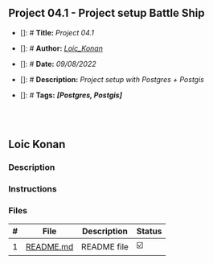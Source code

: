 ## Project 04.1 - Project setup  Battle Ship

- []: # **Title:** _Project 04.1_
- []: # **Author:** _[Loic_Konan](Loic_Konan)_
- []: # **Date:** _09/08/2022_
- []: # **Description:** _Project setup with Postgres + Postgis_
- []: # **Tags:** **_[Postgres, Postgis]_**
  
  <br /><br />

## Loic Konan

### Description


### Instructions


### Files

|   #   | File                                     | Description                           | Status                  |
| :---: | ---------------------------------------- | ------------------------------------- | ----------------------- |
|   1   | [README.md](README.md)                   | README file                           | :ballot_box_with_check: |
